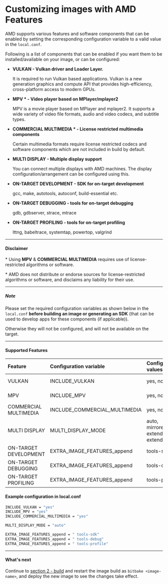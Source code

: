 # Customizing images with AMD Features

AMD supports various features and software components that can be
enabled by setting the corresponding configuration variable to a
valid value in the `local.conf`.

Following is a list of components that can be enabled if you want
them to be installed/available on your image, or can be configured:

* **VULKAN - Vulkan driver and Loader Layer.**

  It is required to run Vulkan based applications. Vulkan is a new
  generation graphics and compute API that provides high-efficiency,
  cross-platform access to modern GPUs.

* **MPV \* - Video player based on MPlayer/mplayer2**

  MPV is a movie player based on MPlayer and mplayer2. It supports a
  wide variety of video file formats, audio and video codecs, and
  subtitle types.

* **COMMERCIAL MULTIMEDIA \* - License restricted multimedia components**

  Certain multimedia formats require license restricted codecs and
  software components which are not included in build by default.

* **MULTI DISPLAY - Multiple display support**

  You can connect multiple displays with AMD machines. The display
  configuration/arrangement can be configured using this.

* **ON-TARGET DEVELOPMENT - SDK for on-target development**

  gcc, make, autotools, autoconf, build-essential etc.

* **ON-TARGET DEBUGGING - tools for on-target debugging**

  gdb, gdbserver, strace, mtrace

* **ON-TARGET PROFILING - tools for on-target profiling**

  lttng, babeltrace, systemtap, powertop, valgrind

---
#### Disclaimer

\* Using **MPV** & **COMMERCIAL MULTIMEDIA** requires use of
license-restricted algorithms or software.

\* AMD does not distribute or endorse sources for license-restricted
algorithms or software, and disclaims any liability for their use.

---
##### Note

Please set the required configuration variables as shown below in the
`local.conf` **before building an image or generating an SDK** (that
can be used to develop apps for these components (if applicable)).

Otherwise they will not be configured, and will not be available on the
target.

---

#### Supported Features

| Feature               | Configuration variable        | Configuration values                   | Default value | Supported BSPs |
|:----------------------|:------------------------------|:---------------------------------------|:--------------|:---------------|
| VULKAN                | INCLUDE_VULKAN                | yes, no                                | no            | r1000, v1000   |   
| MPV                   | INCLUDE_MPV                   | yes, no                                | no            | r1000, v1000   |   
| COMMERCIAL MULTIMEDIA | INCLUDE_COMMERCIAL_MULTIMEDIA | yes, no                                | no            | r1000, v1000   |   
| MULTI DISPLAY         | MULTI_DISPLAY_MODE            | auto, mirrored, extended-v, extended-h | auto          | r1000, v1000   |   
| ON-TARGET DEVELOPMENT | EXTRA_IMAGE_FEATURES_append   | tools-sdk                              |               | r1000, v1000   |   
| ON-TARGET DEBUGGING   | EXTRA_IMAGE_FEATURES_append   | tools-debug                            |               | r1000, v1000   |   
| ON-TARGET PROFILING   | EXTRA_IMAGE_FEATURES_append   | tools-profile                          |               | r1000, v1000   |

#### Example configuration in local.conf
```sh
INCLUDE_VULKAN = "yes"
INCLUDE_MPV = "yes"
INCLUDE_COMMERCIAL_MULTIMEDIA = "yes"

MULTI_DISPLAY_MODE = "auto"

EXTRA_IMAGE_FEATURES_append = " tools-sdk"
EXTRA_IMAGE_FEATURES_append = " tools-debug"
EXTRA_IMAGE_FEATURES_append = " tools-profile"
```

---
#### What's next

Continue to [section 2 - build](BUILD.md#23-start-the-build) and
restart the image build as `bitbake <image-name>`, and deploy the
new image to see the changes take effect.
